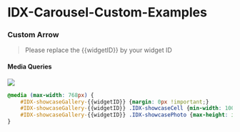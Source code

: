 IDX-Carousel-Custom-Examples
============================

### Custom Arrow
> Please replace the {{widgetID}} by your widget ID

#### Media Queries

![](https://raw.githubusercontent.com/icharlie/IDX-Showcase-Custom-Examples/master/images/showcase.gif)


```css
@media (max-width: 768px) {
    #IDX-showcaseGallery-{{widgetID}} {margin: 0px !important;}
    #IDX-showcaseGallery-{{widgetID}} .IDX-showcaseCell {min-width: 100%;height: auto !important;}
    #IDX-showcaseGallery-{{widgetID}} .IDX-showcasePhoto {max-height: inherit !important;}
}
```
